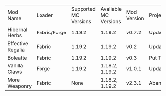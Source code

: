 <table>
  <tr>
    <td> Mod Name </td>
    <td> Loader </td>
    <td> Supported MC Versions </td>
    <td> Avaliable MC Versions </td>
    <td> Mod Version </td>
    <td> Project Status </td>
    <td> Platforms </td>
  </tr>
  
  <tr>
    <td> Hibernal Herbs </td>
    <td> Fabric/Forge </td>
    <td> 1.19.2 </td>
    <td> 1.19.2 </td>
    <td> v0.7.2 </td>
    <td> Updating </td>
    <td> Curseforge/Modrinth </td>
  </tr>
  
  <tr>
    <td> Effective Regalia </td>
    <td> Fabric </td>
    <td> 1.19.2 </td>
    <td> 1.19.2 </td>
    <td> v0.2 </td>
    <td> Updating </td>
    <td> Curseforge/Modrinth </td>
  </tr>
  
  <tr>
    <td> Boleatte </td>
    <td> Fabric </td>
    <td> 1.19.2 </td>
    <td> 1.19.2 </td>
    <td> v0.3 </td>
    <td> Put To Side </td>
    <td> Curseforge/Modrinth </td>
  </tr>
  
  <tr>
    <td> Vanilla Claws </td>
    <td> Forge </td>
    <td> 1.19.2 </td>
    <td> 1.18.2, 1.19.2 </td>
    <td> v1.0.1 </td>
    <td> Updated </td>
    <td> Curseforge </td>
  </tr>
  
  <tr>
    <td> More Weaponry </td>
    <td> Fabric </td>
    <td> None </td>
    <td> 1.18.2, 1.19.2 </td>
    <td> v2.3.1 </td>
    <td> Abandoned/Reworking </td>
    <td> Modrinth </td>
  </tr>
</table>
